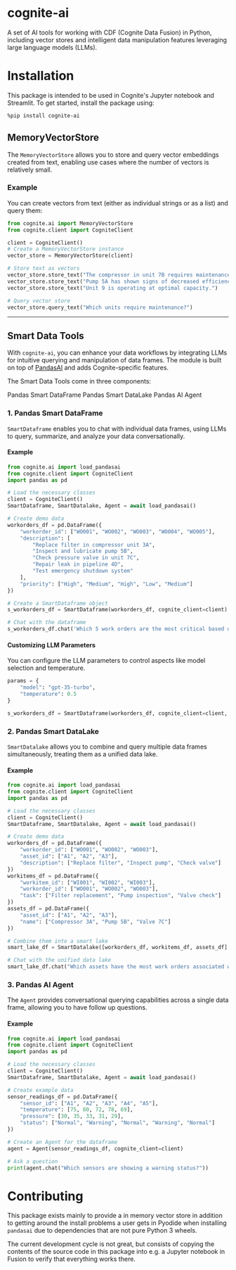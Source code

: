 # cognite-ai

A set of AI tools for working with CDF (Cognite Data Fusion) in Python, including vector stores and intelligent data manipulation features leveraging large language models (LLMs).

# Installation

This package is intended to be used in Cognite's Jupyter notebook and Streamlit. To get started, install the package using:

```bash
%pip install cognite-ai
```

## MemoryVectorStore

The `MemoryVectorStore` allows you to store and query vector embeddings created from text, enabling use cases where the number of vectors is relatively small.

### Example

You can create vectors from text (either as individual strings or as a list) and query them:

```python
from cognite.ai import MemoryVectorStore
from cognite.client import CogniteClient

client = CogniteClient()
# Create a MemoryVectorStore instance
vector_store = MemoryVectorStore(client)

# Store text as vectors
vector_store.store_text("The compressor in unit 7B requires maintenance next week.")
vector_store.store_text("Pump 5A has shown signs of decreased efficiency.")
vector_store.store_text("Unit 9 is operating at optimal capacity.")

# Query vector store
vector_store.query_text("Which units require maintenance?")
```

---

## Smart Data Tools

With `cognite-ai`, you can enhance your data workflows by integrating LLMs for intuitive querying and manipulation of data frames. The module is built on top of [PandasAI](https://docs.pandas-ai.com/en/latest/) and adds Cognite-specific features.

The Smart Data Tools come in three components:

Pandas Smart DataFrame
Pandas Smart DataLake
Pandas AI Agent

### 1. Pandas Smart DataFrame

`SmartDataframe` enables you to chat with individual data frames, using LLMs to query, summarize, and analyze your data conversationally.

#### Example

```python
from cognite.ai import load_pandasai
from cognite.client import CogniteClient
import pandas as pd

# Load the necessary classes
client = CogniteClient()
SmartDataframe, SmartDatalake, Agent = await load_pandasai()

# Create demo data
workorders_df = pd.DataFrame({
    "workorder_id": ["WO001", "WO002", "WO003", "WO004", "WO005"],
    "description": [
        "Replace filter in compressor unit 3A",
        "Inspect and lubricate pump 5B",
        "Check pressure valve in unit 7C",
        "Repair leak in pipeline 4D",
        "Test emergency shutdown system"
    ],
    "priority": ["High", "Medium", "High", "Low", "Medium"]
})

# Create a SmartDataframe object
s_workorders_df = SmartDataframe(workorders_df, cognite_client=client)

# Chat with the dataframe
s_workorders_df.chat('Which 5 work orders are the most critical based on priority?')
```

#### Customizing LLM Parameters

You can configure the LLM parameters to control aspects like model selection and temperature.

```python
params = {
    "model": "gpt-35-turbo",
    "temperature": 0.5
}

s_workorders_df = SmartDataframe(workorders_df, cognite_client=client, params=params)
```

### 2. Pandas Smart DataLake

`SmartDatalake` allows you to combine and query multiple data frames simultaneously, treating them as a unified data lake.

#### Example

```python
from cognite.ai import load_pandasai
from cognite.client import CogniteClient
import pandas as pd

# Load the necessary classes
client = CogniteClient()
SmartDataframe, SmartDatalake, Agent = await load_pandasai()

# Create demo data
workorders_df = pd.DataFrame({
    "workorder_id": ["WO001", "WO002", "WO003"],
    "asset_id": ["A1", "A2", "A3"],
    "description": ["Replace filter", "Inspect pump", "Check valve"]
})
workitems_df = pd.DataFrame({
    "workitem_id": ["WI001", "WI002", "WI003"],
    "workorder_id": ["WO001", "WO002", "WO003"],
    "task": ["Filter replacement", "Pump inspection", "Valve check"]
})
assets_df = pd.DataFrame({
    "asset_id": ["A1", "A2", "A3"],
    "name": ["Compressor 3A", "Pump 5B", "Valve 7C"]
})

# Combine them into a smart lake
smart_lake_df = SmartDatalake([workorders_df, workitems_df, assets_df], cognite_client=client)

# Chat with the unified data lake
smart_lake_df.chat("Which assets have the most work orders associated with them?")
```

### 3. Pandas AI Agent

The `Agent` provides conversational querying capabilities across a single data frame, allowing you to have follow up questions.

#### Example

```python
from cognite.ai import load_pandasai
from cognite.client import CogniteClient
import pandas as pd

# Load the necessary classes
client = CogniteClient()
SmartDataframe, SmartDatalake, Agent = await load_pandasai()

# Create example data
sensor_readings_df = pd.DataFrame({
    "sensor_id": ["A1", "A2", "A3", "A4", "A5"],
    "temperature": [75, 80, 72, 78, 69],
    "pressure": [30, 35, 33, 31, 29],
    "status": ["Normal", "Warning", "Normal", "Warning", "Normal"]
})

# Create an Agent for the dataframe
agent = Agent(sensor_readings_df, cognite_client=client)

# Ask a question
print(agent.chat("Which sensors are showing a warning status?"))
```

# Contributing

This package exists mainly to provide a in memory vector store
in addition to getting around the install problems
a user gets in Pyodide when installing `pandasai` due to
dependencies that are not pure Python 3 wheels.

The current development cycle is not great, but consists of copying the contents
of the source code in this package into e.g. a Jupyter notebook
in Fusion to verify that everything works there.
